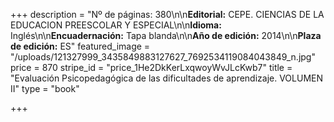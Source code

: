 +++
description = "Nº de páginas: 380\n\n**Editorial:** CEPE. CIENCIAS DE LA EDUCACION PREESCOLAR Y ESPECIAL\n\n**Idioma:** Inglés\n\n**Encuadernación:** Tapa blanda\n\n**Año de edición:** 2014\n\n**Plaza de edición:** ES"
featured_image = "/uploads/121327999_3435849883127627_7692534119084043849_n.jpg"
price = 870
stripe_id = "price_1He2DkKerLxqwoyWvJLcKwb7"
title = "Evaluación Psicopedagógica de las dificultades de aprendizaje.  VOLUMEN II"
type = "book"

+++
